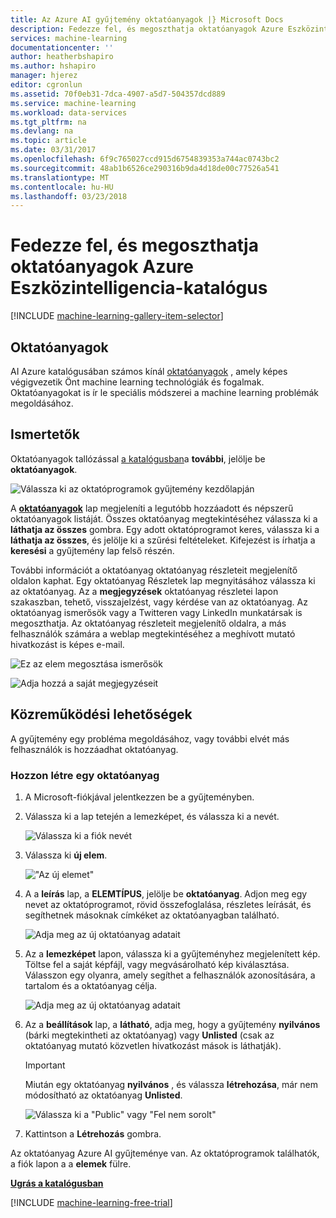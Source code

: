 ```yaml
---
title: Az Azure AI gyűjtemény oktatóanyagok |} Microsoft Docs
description: Fedezze fel, és megoszthatja oktatóanyagok Azure Eszközintelligencia-katalógus.
services: machine-learning
documentationcenter: ''
author: heatherbshapiro
ms.author: hshapiro
manager: hjerez
editor: cgronlun
ms.assetid: 70f0eb31-7dca-4907-a5d7-504357dcd889
ms.service: machine-learning
ms.workload: data-services
ms.tgt_pltfrm: na
ms.devlang: na
ms.topic: article
ms.date: 03/31/2017
ms.openlocfilehash: 6f9c765027ccd915d6754839353a744ac0743bc2
ms.sourcegitcommit: 48ab1b6526ce290316b9da4d18de00c77526a541
ms.translationtype: MT
ms.contentlocale: hu-HU
ms.lasthandoff: 03/23/2018
---
```

# <a name="discover-and-share-tutorials-in-azure-ai-gallery"></a>Fedezze fel, és megoszthatja oktatóanyagok Azure Eszközintelligencia-katalógus
[!INCLUDE [machine-learning-gallery-item-selector](../../../includes/machine-learning-gallery-item-selector.md)]

## <a name="tutorials"></a>Oktatóanyagok
AI Azure katalógusában számos kínál [oktatóanyagok](https://gallery.cortanaintelligence.com/tutorials) , amely képes végigvezetik Önt machine learning technológiák és fogalmak. Oktatóanyagokat is ír le speciális módszerei a machine learning problémák megoldásához.

## <a name="discover"></a>Ismertetők
Oktatóanyagok tallózással [a katalógusban](http://gallery.cortanaintelligence.com)a **további**, jelölje be **oktatóanyagok**.

![Válassza ki az oktatóprogramok gyűjtemény kezdőlapján](./media/gallery-tutorials/select-tutorials-in-gallery.png)

A **[oktatóanyagok](https://gallery.cortanaintelligence.com/tutorials)** lap megjeleníti a legutóbb hozzáadott és népszerű oktatóanyagok listáját. Összes oktatóanyag megtekintéséhez válassza ki a **láthatja az összes** gombra. Egy adott oktatóprogramot keres, válassza ki a **láthatja az összes**, és jelölje ki a szűrési feltételeket. Kifejezést is írhatja a **keresési** a gyűjtemény lap felső részén.

További információt a oktatóanyag oktatóanyag részleteit megjelenítő oldalon kaphat. Egy oktatóanyag Részletek lap megnyitásához válassza ki az oktatóanyag. Az a **megjegyzések** oktatóanyag részletei lapon szakaszban, tehető, visszajelzést, vagy kérdése van az oktatóanyag. Az oktatóanyag ismerősök vagy a Twitteren vagy LinkedIn munkatársak is megoszthatja. Az oktatóanyag részleteit megjelenítő oldalra, a más felhasználók számára a weblap megtekintéséhez a meghívott mutató hivatkozást is képes e-mail.

![Ez az elem megosztása ismerősök](./media/gallery-how-to-use-contribute-publish/share-links.png)

![Adja hozzá a saját megjegyzéseit](./media/gallery-how-to-use-contribute-publish/comments.png)

## <a name="contribute"></a>Közreműködési lehetőségek
A gyűjtemény egy probléma megoldásához, vagy további elvét más felhasználók is hozzáadhat oktatóanyag.

### <a name="create-a-tutorial"></a>Hozzon létre egy oktatóanyag

1. A Microsoft-fiókjával jelentkezzen be a gyűjteményben.

2. Válassza ki a lap tetején a lemezképet, és válassza ki a nevét.
  
    ![Válassza ki a fiók nevét](./media/gallery-tutorials/click-account-name.png)

3. Válassza ki **új elem**.
  
    !["Az új elemet"](./media/gallery-collections/click-new-item.png)

4. A a **leírás** lap, a **ELEMTÍPUS**, jelölje be **oktatóanyag**. Adjon meg egy nevet az oktatóprogramot, rövid összefoglalása, részletes leírását, és segíthetnek másoknak címkéket az oktatóanyagban található.
  
    ![Adja meg az új oktatóanyag adatait](./media/gallery-tutorials/create-tutorial-page-1.png)
5. Az a **lemezképet** lapon, válassza ki a gyűjteményhez megjelenített kép. Töltse fel a saját képfájl, vagy megvásárolható kép kiválasztása. Válasszon egy olyanra, amely segíthet a felhasználók azonosítására, a tartalom és a oktatóanyag célja.
  
    ![Adja meg az új oktatóanyag adatait](./media/gallery-tutorials/create-tutorial-page-2.png)

6. Az a **beállítások** lap, a **látható**, adja meg, hogy a gyűjtemény **nyilvános** (bárki megtekintheti az oktatóanyag) vagy **Unlisted** (csak az oktatóanyag mutató közvetlen hivatkozást mások is láthatják).
  
    > [!IMPORTANT]
    > Miután egy oktatóanyag **nyilvános** , és válassza **létrehozása**, már nem módosítható az oktatóanyag **Unlisted**.
    > 
    > 
  
    ![Válassza ki a "Public" vagy "Fel nem sorolt"](./media/gallery-tutorials/create-tutorial-page-3.png)

7. Kattintson a **Létrehozás** gombra.

Az oktatóanyag Azure AI gyűjteménye van. Az oktatóprogramok találhatók, a fiók lapon a a **elemek** fülre.

**[Ugrás a katalógusban](http://gallery.cortanaintelligence.com)**

[!INCLUDE [machine-learning-free-trial](../../../includes/machine-learning-free-trial.md)]

